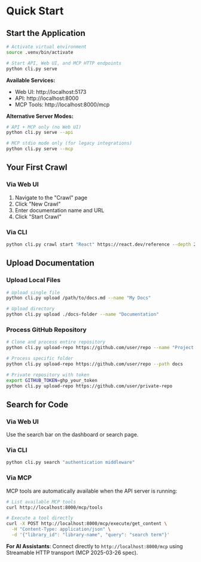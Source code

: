 # Quick Start

## Start the Application

```bash
# Activate virtual environment
source .venv/bin/activate

# Start API, Web UI, and MCP HTTP endpoints
python cli.py serve
```

**Available Services:**
- Web UI: http://localhost:5173 
- API: http://localhost:8000
- MCP Tools: http://localhost:8000/mcp

**Alternative Server Modes:**
```bash
# API + MCP only (no Web UI)
python cli.py serve --api

# MCP stdio mode only (for legacy integrations)
python cli.py serve --mcp
```

## Your First Crawl

### Via Web UI

1. Navigate to the "Crawl" page
2. Click "New Crawl"
3. Enter documentation name and URL
4. Click "Start Crawl"

### Via CLI

```bash
python cli.py crawl start "React" https://react.dev/reference --depth 2
```

## Upload Documentation

### Upload Local Files

```bash
# Upload single file
python cli.py upload /path/to/docs.md --name "My Docs"

# Upload directory
python cli.py upload ./docs-folder --name "Documentation"
```

### Process GitHub Repository

```bash
# Clone and process entire repository
python cli.py upload-repo https://github.com/user/repo --name "Project Docs"

# Process specific folder
python cli.py upload-repo https://github.com/user/repo --path docs

# Private repository with token
export GITHUB_TOKEN=ghp_your_token
python cli.py upload-repo https://github.com/user/private-repo
```

## Search for Code

### Via Web UI

Use the search bar on the dashboard or search page.

### Via CLI

```bash
python cli.py search "authentication middleware"
```

### Via MCP

MCP tools are automatically available when the API server is running:

```bash
# List available MCP tools
curl http://localhost:8000/mcp/tools

# Execute a tool directly
curl -X POST http://localhost:8000/mcp/execute/get_content \
  -H "Content-Type: application/json" \
  -d '{"library_id": "library-name", "query": "search term"}'
```

**For AI Assistants**: Connect directly to `http://localhost:8000/mcp` using Streamable HTTP transport (MCP 2025-03-26 spec).